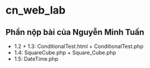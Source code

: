 # cn_web_lab
## Phần nộp bài của Nguyễn Minh Tuấn
* 1.2 + 1.3: ConditionalTest.html + ConditionalTest.php
* 1.4: SquareCube.php + Square_Cube.php
* 1.5: DateTime.php
